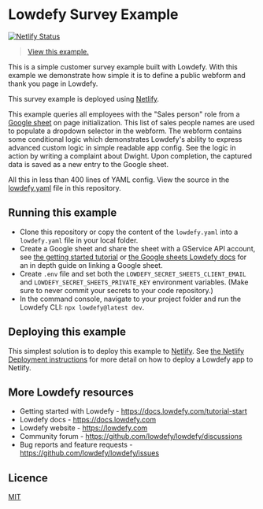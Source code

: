 # Lowdefy Survey Example

[![Netlify Status](https://api.netlify.com/api/v1/badges/876fec02-9046-437e-8d76-439f867f1c4d/deploy-status)](https://app.netlify.com/sites/lowdefy-example-survey/deploys)

> [View this example.](https://example-survey.lowdefy.com)

This is a simple customer survey example built with Lowdefy. With this example we demonstrate how simple it is to define a public webform and thank you page in Lowdefy.

This survey example is deployed using [Netlify](https://docs.lowdefy.com/deployment).

This example queries all employees with the "Sales person" role from a [Google sheet](https://docs.google.com/spreadsheets/d/1wldNzkdP7-qSBz8pdtYrx8dlTw01vqQ9gn6KfXPg5DU/edit?usp=sharing#gid=841255153) on page initialization. This list of sales people names are used to populate a dropdown selector in the webform. The webform contains some conditional logic which demonstrates Lowdefy's ability to express advanced custom logic in simple readable app config. See the logic in action by writing a complaint about Dwight. Upon completion, the captured data is saved as a new entry to the Google sheet.

All this in less than 400 lines of YAML config. View the source in the [lowdefy.yaml](https://github.com/lowdefy/lowdefy-example-survey/blob/main/lowdefy.yaml) file in this repository.

## Running this example

- Clone this repository or copy the content of the `lowdefy.yaml` into a `lowdefy.yaml` file in your local folder.
- Create a Google sheet and share the sheet with a GService API account, see [the getting started tutorial](https://docs.lowdefy.com/tutorial-start) or [the Google sheets Lowdefy docs](https://docs.lowdefy.com/GoogleSheet) for an in depth guide on linking a Google sheet.
- Create `.env` file and set both the `LOWDEFY_SECRET_SHEETS_CLIENT_EMAIL` and `LOWDEFY_SECRET_SHEETS_PRIVATE_KEY` environment variables. (Make sure to never commit your secrets to your code repository.)
- In the command console, navigate to your project folder and run the Lowdefy CLI: `npx lowdefy@latest dev`.

## Deploying this example

This simplest solution is to deploy this example to [Netlify](https://netlify.com). See [the Netlify Deployment instructions](https://docs.lowdefy.com/deployment) for more detail on how to deploy a Lowdefy app to Netlify.

## More Lowdefy resources

- Getting started with Lowdefy - https://docs.lowdefy.com/tutorial-start
- Lowdefy docs - https://docs.lowdefy.com
- Lowdefy website - https://lowdefy.com
- Community forum - https://github.com/lowdefy/lowdefy/discussions
- Bug reports and feature requests - https://github.com/lowdefy/lowdefy/issues

## Licence

[MIT](https://github.com/lowdefy/lowdefy-example-survey/blob/main/LICENSE)
